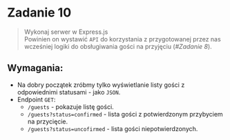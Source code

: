 # Zadanie 10

> Wykonaj serwer w Express.js  
> Powinien on wystawić `API` do korzystania z przygotowanej przez nas wcześniej logiki do obsługiwania gości na przyjęciu (_#Zadanie 8_).   


## Wymagania:
- Na dobry początek zróbmy tylko wyświetlanie listy gości z odpowiednimi statusami - jako `JSON`.
- Endpoint `GET`:
    - `/guests` - pokazuje listę gości.
    - `/guests?status=confirmed` - lista gości z potwierdzonym przybyciem na przycięcie.
  - `/guests?status=uncofirmed` - lista gości niepotwierdzonych.
